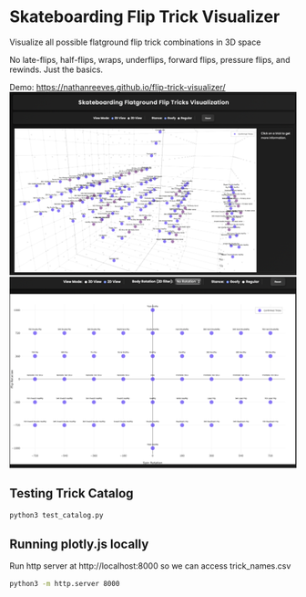# Skateboarding Flip Trick Visualizer
Visualize all possible flatground flip trick combinations in 3D space

No late-flips, half-flips, wraps, underflips, forward flips, pressure flips, and rewinds. Just the basics.

Demo: https://nathanreeves.github.io/flip-trick-visualizer/
![3D View](images/3DView.png)
![2D View](images/2DView.png)

## Testing Trick Catalog
```bash
python3 test_catalog.py
```

## Running plotly.js locally 
Run http server at http://localhost:8000 so we can access trick_names.csv
```bash
python3 -m http.server 8000
```